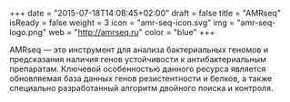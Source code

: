 +++
date = "2015-07-18T14:08:45+02:00"
draft = false
title = "AMRseq"
isReady = false
weight = 3
icon = "amr-seq-icon.svg"
img = "amr-seq-logo.png"
web = "http://amrseq.ru"
color = "blue"
+++

AMRseq — это инструмент для анализа бактериальных геномов и предсказания наличия генов устойчивости к антибактериальным препаратам. Ключевой особенностью данного ресурса является обновляемая база данных генов резистентности и белков, а также специально разработанный алгоритм двойного поиска и контроля.